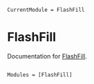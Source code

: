 ```@meta
CurrentModule = FlashFill
```

# FlashFill

Documentation for [FlashFill](https://github.com/Saksham093/FlashFill.jl).

```@index
```

```@autodocs
Modules = [FlashFill]
```
